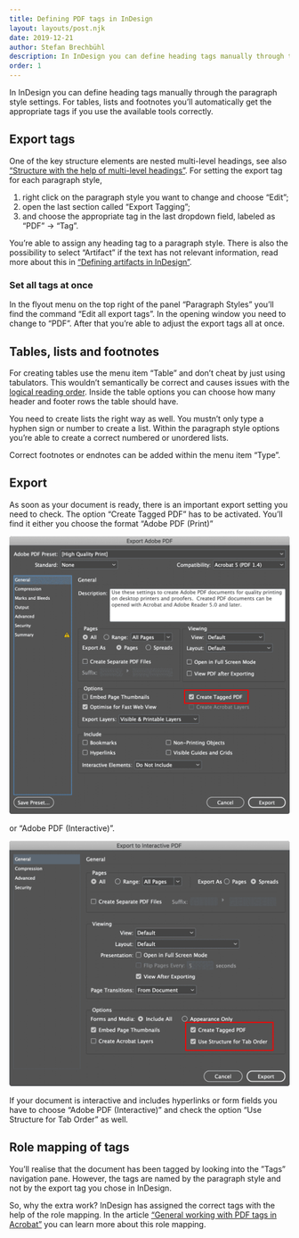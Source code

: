 ```yaml
---
title: Defining PDF tags in InDesign
layout: layouts/post.njk
date: 2019-12-21
author: Stefan Brechbühl
description: In InDesign you can define heading tags manually through the paragraph style settings. For tables, lists and footnotes you’ll automatically get the appropriate tags if you use the available tools correctly.
order: 1
---
```


In InDesign you can define heading tags manually through the paragraph style settings. For tables, lists and footnotes you’ll automatically get the appropriate tags if you use the available tools correctly.

## Export tags

One of the key structure elements are nested multi-level headings, see also [“Structure with the help of multi-level headings”](/basics/general/structure-with-the-help-of-multi-level-headings/). For setting the export tag for each paragraph style,

1. right click on the paragraph style you want to change and choose “Edit”;
2. open the last section called “Export Tagging”;
3. and choose the appropriate tag in the last dropdown field, labeled as “PDF” → “Tag”.

You’re able to assign any heading tag to a paragraph style. There is also the possibility to select “Artifact” if the text has not relevant information, read more about this in [“Defining artifacts in InDesign”](/basics/indesign/defining-artifacts-in-indesign/).

### Set all tags at once

In the flyout menu on the top right of the panel “Paragraph Styles” you’ll find the command “Edit all export tags”. In the opening window you need to change to “PDF”. After that you’re able to adjust the export tags all at once.

## Tables, lists and footnotes

For creating tables use the menu item “Table” and don’t cheat by just using tabulators. This wouldn’t semantically be correct and causes issues with the [logical reading order](/glossary/#logical-reading-order). Inside the table options you can choose how many header and footer rows the table should have.

You need to create lists the right way as well. You mustn’t only type a hyphen sign or number to create a list. Within the paragraph style options you’re able to create a correct numbered or unordered lists.

Correct footnotes or endnotes can be added within the menu item “Type”.

## Export

As soon as your document is ready, there is an important export setting you need to check. The option “Create Tagged PDF” has to be activated. You’ll find it either you choose the format “Adobe PDF (Print)”

![Screenshot of export options with the PDF print format.](src/assets/img/indesign-export-print.png)

or “Adobe PDF (Interactive)”.

![Screenshot of export options with the PDF interactive format.](src/assets/img/indesign-export-interactive.png)

If your document is interactive and includes hyperlinks or form fields you have to choose “Adobe PDF (Interactive)” and check the option “Use Structure for Tab Order” as well.

## Role mapping of tags

You’ll realise that the document has been tagged by looking into the ”Tags” navigation pane. However, the tags are named by the paragraph style and not by the export tag you chose in InDesign.

So, why the extra work? InDesign has assigned the correct tags with the help of the role mapping. In the article [“General working with PDF tags in Acrobat”](/basics/acrobat/general-working-with-pdf-tags-in-acrobat/#standardized-tags-and-tags-with-role-mapping) you can learn more about this role mapping.
